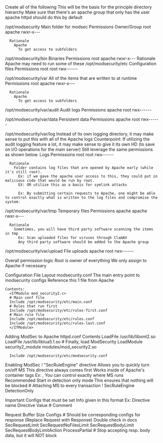 Create all of the following
  This will be the basis for the principle directory hierarchy
  Make sure that there's an apache group that only has the user apache
    httpd should do this by default

  /opt/modsecurity
    Main folder for modsec
    Permissions
      Owner/Group
      root  apache  rwxr-x---

      Rationale
        Apache
          To get access to subfolders

  
  /opt/modsecurity/bin
    Binaries
    Permissions
      root  apache  rwxr-x---
        Rationale
          Apache may need to run some of these
  /opt/modsecurity/etc
    Configuration files
    Permissions
      root  root  rwx------

  /opt/modsecurity/var
    All of the items that are written to at runtime
    Permissions
      root  apache  rwxr-x---

      Rationale
        Apache
          To get access to subfolders


  /opt/modsecurity/var/audit
    Audit logs
    Permissions
      apache  root  rwx------

  /opt/modsecurity/var/data
    Persistent data
    Permissions
      apache  root  rwx------

  /opt/modsecurity/var/log
    Instead of its own logging directory, it may make sense to put this with all of the Apache logs
      Counterpoint: If utilizing the audit logging feature a lot, it may make sense to give it its own HD (to save on I/O operations for the main server)
      Still leverage the same permissions as shown below.
    Logs
    Permissions
      root  root  rwx------

      Rationale
        Folder contains log files that are opened by Apache early (while it's still root).
          Ex: if we gave the apache user access to this, they could put in malicious code that would be run by root.
          EX: OR utilize this as a basis for symlink attacks
          
          Ex: By submitting certain requests to Apache, one might be able to control exactly what is written to the log files and compromise the system.

  /opt/modsecurity/var/tmp
    Temporary files
    Permissions
      apache  apache  rwxr-x---

      Rationale
        Sometimes, you will have third party software scanning the items in tmp
          Ex: Scan uploaded files for viruses through ClamAV
          Any third party software should be added to the Apache group
  /opt/modsecurity/var/upload
    File uploads
      apache  root  rwx------

  Overall permission logic
    Root is owner of everything
      We only assign to Apache if necessary

Configuration File Layout
  modsecurity.conf
    The main entry point to modsecurity configs
    Reference this 1 file from Apache

    Contents:
      <IfModule mod_security2.c>
      # Main conf file
      Include /opt/modsecurity/etc/main.conf
      # Rules that run first
      Include /opt/modsecurity/etc/rules-first.conf
      # Main rule file
      Include /opt/modsecurity/etc/rules.conf
      Include /opt/modsecurity/etc/rules-last.conf
      </IfModule>

Adding ModSec to Apache
  httpd.conf
    Contents
      LoadFile /usr/lib/libxml2.so
      LoadFile /usr/lib/liblua5.1.so
      # Finally, load ModSecurity
      LoadModule security2_module modules/mod_security2.so

      Include /opt/modsecurity/etc/modsecurity.conf

Enabling ModSec
    ! "SecRuleEngine" directive
        Allows you to quickly turn on/off MS
        This directive always comes first
        Works inside of Apache's container tags
          Ex: <VirtualHost>, <Location>
          You can control exactly where MS runs          
        Recommended
          Start in detection only mode
            This ensures that nothing will be blocked
              # Attaching MS to every transaction
              ! SecRuleEngine DetectionOnly

Important Configs that must be set
    Info given in this format
      Ex: Directive name
            Directive Value
            # Comment

  Request Buffer Size Configs
    # Should be corresponding configs for response
      (Replace Request with Response)
      Double check in docs
    SecRequestLimit
    SecRequestNoFilesLimit
    SecRequestBodyLimit
    SecRequestBodyLimitAction
      ProcessPartial 
        # Stop accepting resp. body data, but it will NOT block


    